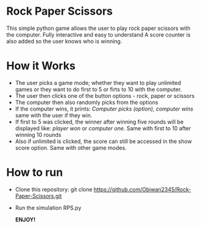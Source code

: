 # Rock Paper Scissors
This simple python game allows the user to play rock paper scissors with the computer. Fully interactive and easy to understand
A score counter is also added so the user knows who is winning.

# How it Works
- The user picks a game mode; whether they want to play unlimited games or they want to do first to 5 or firts to 10 with the computer.
- The user then clicks one of the button options - rock, paper or scissors
- The computer then also randomly picks from the options
- If the computer wins, it prints: *Computer picks (option), computer wins* same with the user if they win.
- If first to 5 was clicked, the winner after winning five rounds will be displayed like: *player won* or *computer one*. Same with first to 10 after winning 10 rounds
- Also if unlimited is clicked, the score can still be accessed in the show score option. Same with other game modes.

# How to run
- Clone this repository:
git clone https://github.com/Obiwan2345/Rock-Paper-Scissors.git
- Run the simulation
  RPS.py

  **ENJOY!**
